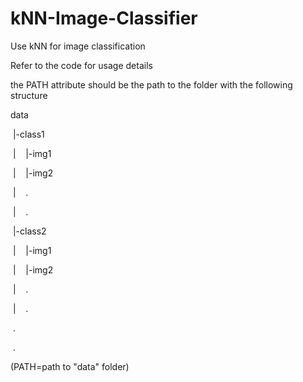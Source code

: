 # kNN-Image-Classifier

Use kNN for image classification

Refer to the code for usage details

the PATH attribute should be the path to the folder with the following structure

data

&nbsp;|-class1

&nbsp;|&nbsp;&nbsp;&nbsp;&nbsp;|-img1

&nbsp;|&nbsp;&nbsp;&nbsp;&nbsp;|-img2
 
&nbsp;|&nbsp;&nbsp;&nbsp;&nbsp;.
  
&nbsp;|&nbsp;&nbsp;&nbsp;&nbsp;.
    
&nbsp;|-class2

&nbsp;|&nbsp;&nbsp;&nbsp;&nbsp;|-img1

&nbsp;|&nbsp;&nbsp;&nbsp;&nbsp;|-img2
 
&nbsp;|&nbsp;&nbsp;&nbsp;&nbsp;.
  
&nbsp;|&nbsp;&nbsp;&nbsp;&nbsp;.
    
&nbsp;.

&nbsp;.


(PATH=path to "data" folder)
